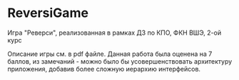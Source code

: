 # ReversiGame
Игра "Реверси", реализованная в рамках ДЗ по КПО, ФКН ВШЭ, 2-ой курс

Описание игры см. в pdf файле. Данная работа была оценена на 7 баллов, из замечаний - можно было бы усовершенствовать архитектуру приложения, добавив более сложную иерархию интерфейсов.
